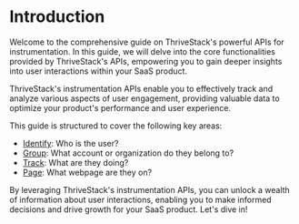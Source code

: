 # Introduction

Welcome to the comprehensive guide on ThriveStack's powerful APIs for instrumentation. In this guide, we will delve into the core functionalities provided by ThriveStack's APIs, empowering you to gain deeper insights into user interactions within your SaaS product.

ThriveStack's instrumentation APIs enable you to effectively track and analyze various aspects of user engagement, providing valuable data to optimize your product's performance and user experience.

This guide is structured to cover the following key areas:

- [Identify](./identification/user): Who is the user?
- [Group](./identification/group): What account or organization do they belong to?
- [Track](./events/event-tracking): What are they doing?
- [Page](./page): What webpage are they on?

By leveraging ThriveStack's instrumentation APIs, you can unlock a wealth of information about user interactions, enabling you to make informed decisions and drive growth for your SaaS product. Let's dive in!

